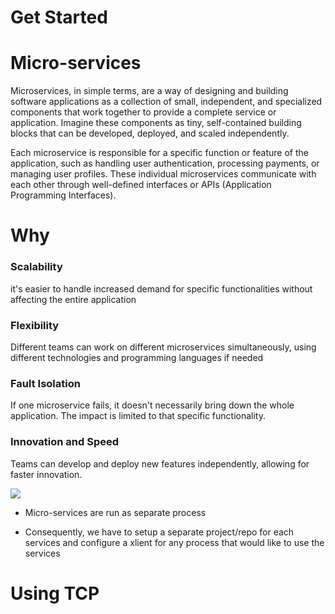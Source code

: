 # Get Started

# Micro-services
<p>
  Microservices, in simple terms, are a way of designing and building software applications as a collection of small, independent, and specialized components that work together to provide a complete service or application. Imagine these components as tiny, self-contained building blocks that can be developed, deployed, and scaled independently.

Each microservice is responsible for a specific function or feature of the application, such as handling user authentication, processing payments, or managing user profiles. These individual microservices communicate with each other through well-defined interfaces or APIs (Application Programming Interfaces).
</p>

# Why 
<h3>Scalability</h3>
<p>
  it's easier to handle increased demand for specific functionalities without affecting the entire application
</p>
<h3>Flexibility</h3>
<p>
  Different teams can work on different microservices simultaneously, using different technologies and programming languages if needed
</p>
<h3>Fault Isolation</h3>
<p>
 If one microservice fails, it doesn't necessarily bring down the whole application. The impact is limited to that specific functionality.
</p>
<h3>Innovation and Speed</h3>
<p>
 Teams can develop and deploy new features independently, allowing for faster innovation.
</p>

<img src="https://content.altexsoft.com/media/2016/11/the-difference-between-the-monolithic-and-microser.png"/>

<ul>
  <li>
    <p>
      Micro-services are run as separate process
    </p>
  </li>
  <li>
    <p>
      Consequently, we have to setup a separate project/repo  for each services  and configure  a xlient  for any  process that would  like  to use  the services
    </p>
  </li>
</ul>

# Using TCP 
